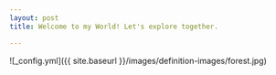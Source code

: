 ```yaml
---
layout: post
title: Welcome to my World! Let's explore together.

---
```


![_config.yml]({{ site.baseurl }}/images/definition-images/forest.jpg)
